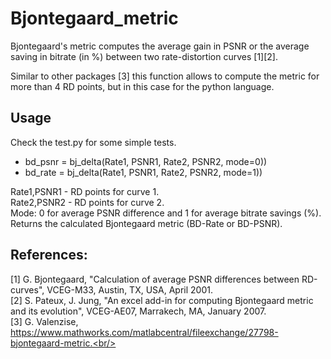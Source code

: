 # Bjontegaard_metric
Bjontegaard's metric computes the average gain in PSNR or the average saving in bitrate (in %) 
between two rate-distortion curves [1][2].

Similar to other packages [3] this function allows to compute the metric for more than 4 RD points,
but in this case for the python language.

## Usage
Check the test.py for some simple tests.

* bd_psnr = bj_delta(Rate1, PSNR1, Rate2, PSNR2, mode=0))
* bd_rate = bj_delta(Rate1, PSNR1, Rate2, PSNR2, mode=1))

Rate1,PSNR1 - RD points for curve 1. <br/>
Rate2,PSNR2 - RD points for curve 2. <br/>
Mode: 0 for average PSNR difference and 1 for average bitrate savings (%). <br/>
Returns the calculated Bjontegaard metric (BD-Rate or BD-PSNR). <br/>
  
## References:
[1] G. Bjontegaard, "Calculation of average PSNR differences between RD-curves", VCEG-M33, Austin, TX, USA, April 2001. <br/>
[2] S. Pateux, J. Jung, "An excel add-in for computing Bjontegaard metric and its evolution", VCEG-AE07, Marrakech, MA, January 2007. <br/>
[3] G. Valenzise, https://www.mathworks.com/matlabcentral/fileexchange/27798-bjontegaard-metric.<br/>
